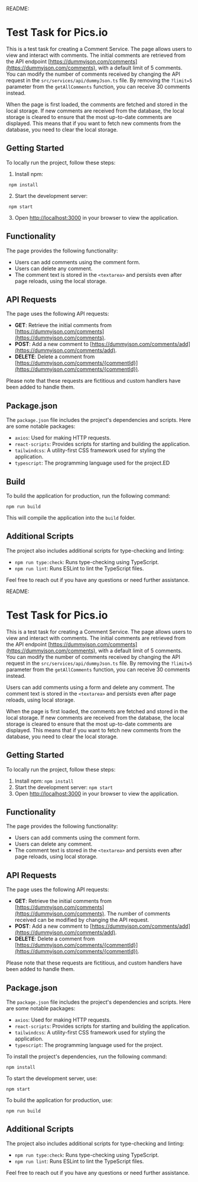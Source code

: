 README:

# Test Task for Pics.io

This is a test task for creating a Comment Service. The page allows users to view and interact with comments. The initial comments are retrieved from the API endpoint [https://dummyjson.com/comments](https://dummyjson.com/comments), with a default limit of 5 comments. You can modify the number of comments received by changing the API request in the `src/services/api/dummyJson.ts` file. By removing the `?limit=5` parameter from the `getAllComments` function, you can receive 30 comments instead.

When the page is first loaded, the comments are fetched and stored in the local storage. If new comments are received from the database, the local storage is cleared to ensure that the most up-to-date comments are displayed. This means that if you want to fetch new comments from the database, you need to clear the local storage.

## Getting Started

To locally run the project, follow these steps:

1. Install npm:

```shell
 npm install
```

2. Start the development server:

```shell
 npm start
```

3. Open [http://localhost:3000](http://localhost:3000) in your browser to view the application.

## Functionality

The page provides the following functionality:

- Users can add comments using the comment form.
- Users can delete any comment.
- The comment text is stored in the `<textarea>` and persists even after page reloads, using the local storage.

## API Requests

The page uses the following API requests:

- **GET**: Retrieve the initial comments from [https://dummyjson.com/comments](https://dummyjson.com/comments).
- **POST**: Add a new comment to [https://dummyjson.com/comments/add](https://dummyjson.com/comments/add).
- **DELETE**: Delete a comment from [https://dummyjson.com/comments/{commentId}](https://dummyjson.com/comments/{commentId}).

Please note that these requests are fictitious and custom handlers have been added to handle them.

## Package.json

The `package.json` file includes the project's dependencies and scripts. Here are some notable packages:

- `axios`: Used for making HTTP requests.
- `react-scripts`: Provides scripts for starting and building the application.
- `tailwindcss`: A utility-first CSS framework used for styling the application.
- `typescript`: The programming language used for the project.ED

## Build

To build the application for production, run the following command:

```shell
npm run build
```

This will compile the application into the `build` folder.

## Additional Scripts

The project also includes additional scripts for type-checking and linting:

- `npm run type:check`: Runs type-checking using TypeScript.
- `npm run lint`: Runs ESLint to lint the TypeScript files.

Feel free to reach out if you have any questions or need further assistance.

README:

# Test Task for Pics.io

This is a test task for creating a Comment Service. The page allows users to view and interact with comments. The initial comments are retrieved from the API endpoint [https://dummyjson.com/comments](https://dummyjson.com/comments), with a default limit of 5 comments. You can modify the number of comments received by changing the API request in the `src/services/api/dummyJson.ts` file. By removing the `?limit=5` parameter from the `getAllComments` function, you can receive 30 comments instead.

Users can add comments using a form and delete any comment. The comment text is stored in the `<textarea>` and persists even after page reloads, using local storage.

When the page is first loaded, the comments are fetched and stored in the local storage. If new comments are received from the database, the local storage is cleared to ensure that the most up-to-date comments are displayed. This means that if you want to fetch new comments from the database, you need to clear the local storage.

## Getting Started

To locally run the project, follow these steps:

1. Install npm: `npm install`
2. Start the development server: `npm start`
3. Open [http://localhost:3000](http://localhost:3000) in your browser to view the application.

## Functionality

The page provides the following functionality:

- Users can add comments using the comment form.
- Users can delete any comment.
- The comment text is stored in the `<textarea>` and persists even after page reloads, using local storage.

## API Requests

The page uses the following API requests:

- **GET**: Retrieve the initial comments from [https://dummyjson.com/comments](https://dummyjson.com/comments). The number of comments received can be modified by changing the API request.
- **POST**: Add a new comment to [https://dummyjson.com/comments/add](https://dummyjson.com/comments/add).
- **DELETE**: Delete a comment from [https://dummyjson.com/comments/{commentId}](https://dummyjson.com/comments/{commentId}).

Please note that these requests are fictitious, and custom handlers have been added to handle them.

## Package.json

The `package.json` file includes the project's dependencies and scripts. Here are some notable packages:

- `axios`: Used for making HTTP requests.
- `react-scripts`: Provides scripts for starting and building the application.
- `tailwindcss`: A utility-first CSS framework used for styling the application.
- `typescript`: The programming language used for the project.

To install the project's dependencies, run the following command:

```shell
npm install
```

To start the development server, use:

```shell
npm start
```

To build the application for production, use:

```shell
npm run build
```

## Additional Scripts

The project also includes additional scripts for type-checking and linting:

- `npm run type:check`: Runs type-checking using TypeScript.
- `npm run lint`: Runs ESLint to lint the TypeScript files.

Feel free to reach out if you have any questions or need further assistance.
